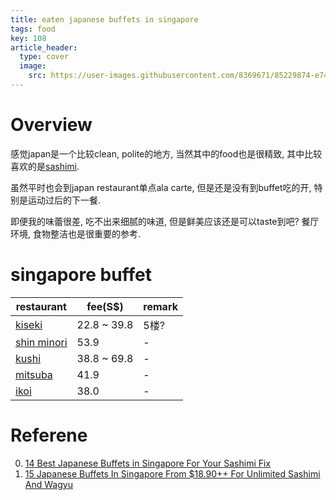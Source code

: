 ```yaml
---
title: eaten japanese buffets in singapore
tags: food
key: 108
article_header:
  type: cover
  image: 
    src: https://user-images.githubusercontent.com/8369671/85229874-e7407080-b41e-11ea-9541-83ae6afd44e5.png
---
```


# Overview
感觉japan是一个比较clean, polite的地方, 当然其中的food也是很精致, 其中比较喜欢的是[sashimi](https://en.wikipedia.org/wiki/Sashimi). 

虽然平时也会到japan restaurant单点ala carte, 但是还是没有到buffet吃的开, 特别是运动过后的下一餐. 

即便我的味蕾很差, 吃不出来细腻的味道, 但是鲜美应该还是可以taste到吧? 餐厅环境, 食物整洁也是很重要的参考.

# singapore buffet

restaurant | fee(S$) | remark
---- | ---- | ----
[kiseki](https://www.facebook.com/kisekirestaurant/) | 22.8 ~ 39.8 | 5楼?
[shin minori](https://www.facebook.com/shinminori/) | 53.9 | -
[kushi](https://www.facebook.com/kushidining/) | 38.8 ~ 69.8 | -
[mitsuba](https://www.facebook.com/eatmitsuba/) | 41.9 | -
[ikoi](https://www.facebook.com/ikoijapaneserestaurant/) | 38.0 | -


# Referene
0. [14 Best Japanese Buffets in Singapore For Your Sashimi Fix](https://sethlui.com/best-japanese-buffets-singapore/)
0. [15 Japanese Buffets In Singapore From $18.90++ For Unlimited Sashimi And Wagyu](https://eatbook.sg/japanese-buffet/)
